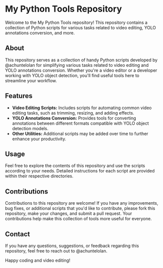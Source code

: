# My Python Tools Repository

Welcome to the My Python Tools repository! This repository contains a collection of Python scripts for various tasks related to video editing, YOLO annotations conversion, and more.

## About

This repository serves as a collection of handy Python scripts developed by @achuntelolan for simplifying various tasks related to video editing and YOLO annotations conversion. Whether you're a video editor or a developer working with YOLO object detection, you'll find useful tools here to streamline your workflow.

## Features

- **Video Editing Scripts:** Includes scripts for automating common video editing tasks, such as trimming, resizing, and adding effects.
- **YOLO Annotations Conversion:** Provides tools for converting annotations between different formats compatible with YOLO object detection models.
- **Other Utilities:** Additional scripts may be added over time to further enhance your productivity.

## Usage

Feel free to explore the contents of this repository and use the scripts according to your needs. Detailed instructions for each script are provided within their respective directories.

## Contributions

Contributions to this repository are welcome! If you have any improvements, bug fixes, or additional scripts that you'd like to contribute, please fork this repository, make your changes, and submit a pull request. Your contributions help make this collection of tools more useful for everyone.

## Contact

If you have any questions, suggestions, or feedback regarding this repository, feel free to reach out to @achuntelolan.

Happy coding and video editing!


